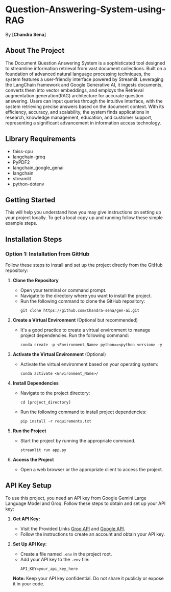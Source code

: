 # Question-Answering-System-using-RAG

By [<b>Chandra Sena</b>]


## About The Project


The Document Question Answering System is a sophisticated tool designed to streamline information retrieval from vast document collections. Built on a foundation of advanced natural language processing techniques, the system features a user-friendly interface powered by Streamlit. Leveraging the LangChain framework and Google Generative AI, it ingests documents, converts them into vector embeddings, and employs the Retrieval augmentation generation(RAG) architecture for accurate question answering. Users can input queries through the intuitive interface, with the system retrieving precise answers based on the document context. With its efficiency, accuracy, and scalability, the system finds applications in research, knowledge management, education, and customer support, representing a significant advancement in information access technology.

## Library Requirements

 - faiss-cpu
 - langchain-groq
 - PyPDF2
 - langchain_google_genai
 - langchain
 - streamlit
 - python-dotenv

## Getting Started

This will help you understand how you may give instructions on setting up your project locally.
To get a local copy up and running follow these simple example steps.

## Installation Steps

### Option 1: Installation from GitHub

Follow these steps to install and set up the project directly from the GitHub repository:

1. **Clone the Repository**
   - Open your terminal or command prompt.
   - Navigate to the directory where you want to install the project.
   - Run the following command to clone the GitHub repository:
     ```
     git clone https://github.com/Chandra-sena/gen-ai.git
     ```

2. **Create a Virtual Environment** (Optional but recommended)
   - It's a good practice to create a virtual environment to manage project dependencies. Run the following command:
     ```
     conda create -p <Environment_Name> python==<python version> -y
     ```

3. **Activate the Virtual Environment** (Optional)
   - Activate the virtual environment based on your operating system:
       ```
       conda activate <Environment_Name>/
       ```

4. **Install Dependencies**
   - Navigate to the project directory:
     ```
     cd [project_directory]
     ```
   - Run the following command to install project dependencies:
     ```
     pip install -r requirements.txt
     ```

5. **Run the Project**
   - Start the project by running the appropriate command.
     ```
     streamlit run app.py
     ```

6. **Access the Project**
   - Open a web browser or the appropriate client to access the project.


## API Key Setup

To use this project, you need an API key from Google Gemini Large Language Model and Groq. Follow these steps to obtain and set up your API key:

1. **Get API Key:**
   - Visit the Provided Links [Groq API](https://console.groq.com/keys) and [Google API](https://aistudio.google.com/app/apikey).
   - Follow the instructions to create an account and obtain your API key.

2. **Set Up API Key:**
   - Create a file named `.env` in the project root.
   - Add your API key to the `.env` file:
     ```dotenv
     API_KEY=your_api_key_here
     ```

   **Note:** Keep your API key confidential. Do not share it publicly or expose it in your code.<br>
